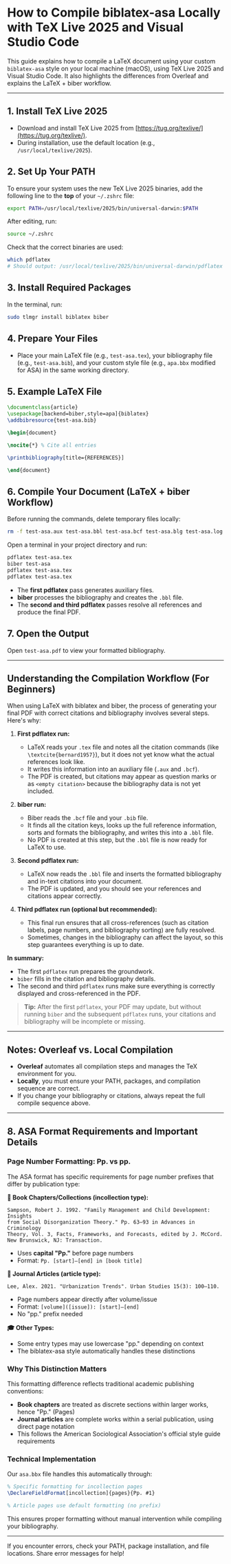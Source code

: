 # How to Compile biblatex-asa Locally with TeX Live 2025 and Visual Studio Code

This guide explains how to compile a LaTeX document using your custom `biblatex-asa` style on your local machine (macOS), using TeX Live 2025 and Visual Studio Code. It also highlights the differences from Overleaf and explains the LaTeX + biber workflow.

---

## 1. Install TeX Live 2025

- Download and install TeX Live 2025 from [https://tug.org/texlive/](https://tug.org/texlive/).
- During installation, use the default location (e.g., `/usr/local/texlive/2025`).

## 2. Set Up Your PATH

To ensure your system uses the new TeX Live 2025 binaries, add the following line to the **top** of your `~/.zshrc` file:

```sh
export PATH=/usr/local/texlive/2025/bin/universal-darwin:$PATH
```

After editing, run:

```sh
source ~/.zshrc
```

Check that the correct binaries are used:

```sh
which pdflatex
# Should output: /usr/local/texlive/2025/bin/universal-darwin/pdflatex
```

## 3. Install Required Packages

In the terminal, run:

```sh
sudo tlmgr install biblatex biber
```

## 4. Prepare Your Files

- Place your main LaTeX file (e.g., `test-asa.tex`), your bibliography file (e.g., `test-asa.bib`), and your custom style file (e.g., `apa.bbx` modified for ASA) in the same working directory.

## 5. Example LaTeX File

```latex
\documentclass{article}
\usepackage[backend=biber,style=apa]{biblatex}
\addbibresource{test-asa.bib}

\begin{document}

\nocite{*} % Cite all entries

\printbibliography[title={REFERENCES}]

\end{document}
```


## 6. Compile Your Document (LaTeX + biber Workflow)

Before running the commands, delete temporary files locally:

```sh
rm -f test-asa.aux test-asa.bbl test-asa.bcf test-asa.blg test-asa.log test-asa.run.xml test-asa.pdf
```

Open a terminal in your project directory and run:

```sh
pdflatex test-asa.tex
biber test-asa
pdflatex test-asa.tex
pdflatex test-asa.tex
```

- The **first pdflatex** pass generates auxiliary files.
- **biber** processes the bibliography and creates the `.bbl` file.
- The **second and third pdflatex** passes resolve all references and produce the final PDF.

## 7. Open the Output

Open `test-asa.pdf` to view your formatted bibliography.

---

## Understanding the Compilation Workflow (For Beginners)

When using LaTeX with biblatex and biber, the process of generating your final PDF with correct citations and bibliography involves several steps. Here's why:

1. **First pdflatex run:**
   - LaTeX reads your `.tex` file and notes all the citation commands (like `\textcite{bernard1957}`), but it does not yet know what the actual references look like.
   - It writes this information into an auxiliary file (`.aux` and `.bcf`).
   - The PDF is created, but citations may appear as question marks or as `<empty citation>` because the bibliography data is not yet included.

2. **biber run:**
   - Biber reads the `.bcf` file and your `.bib` file.
   - It finds all the citation keys, looks up the full reference information, sorts and formats the bibliography, and writes this into a `.bbl` file.
   - No PDF is created at this step, but the `.bbl` file is now ready for LaTeX to use.

3. **Second pdflatex run:**
   - LaTeX now reads the `.bbl` file and inserts the formatted bibliography and in-text citations into your document.
   - The PDF is updated, and you should see your references and citations appear correctly.

4. **Third pdflatex run (optional but recommended):**
   - This final run ensures that all cross-references (such as citation labels, page numbers, and bibliography sorting) are fully resolved.
   - Sometimes, changes in the bibliography can affect the layout, so this step guarantees everything is up to date.

**In summary:**
- The first `pdflatex` run prepares the groundwork.
- `biber` fills in the citation and bibliography details.
- The second and third `pdflatex` runs make sure everything is correctly displayed and cross-referenced in the PDF.

> **Tip:** After the first `pdflatex`, your PDF may update, but without running `biber` and the subsequent `pdflatex` runs, your citations and bibliography will be incomplete or missing.

---

## Notes: Overleaf vs. Local Compilation

- **Overleaf** automates all compilation steps and manages the TeX environment for you.
- **Locally**, you must ensure your PATH, packages, and compilation sequence are correct.
- If you change your bibliography or citations, always repeat the full compile sequence above.

---

## 8. ASA Format Requirements and Important Details

### Page Number Formatting: Pp. vs pp.

The ASA format has specific requirements for page number prefixes that differ by publication type:

**📖 Book Chapters/Collections (incollection type):**
```
Sampson, Robert J. 1992. "Family Management and Child Development: Insights 
from Social Disorganization Theory." Pp. 63–93 in Advances in Criminology 
Theory, Vol. 3, Facts, Frameworks, and Forecasts, edited by J. McCord. 
New Brunswick, NJ: Transaction.
```
- Uses **capital "Pp."** before page numbers
- Format: `Pp. [start]–[end] in [book title]`

**📄 Journal Articles (article type):**
```
Lee, Alex. 2021. "Urbanization Trends". Urban Studies 15(3): 100–110.
```
- Page numbers appear directly after volume/issue
- Format: `[volume]([issue]): [start]–[end]`
- No "pp." prefix needed

**🎓 Other Types:**
- Some entry types may use lowercase "pp." depending on context
- The biblatex-asa style automatically handles these distinctions

### Why This Distinction Matters

This formatting difference reflects traditional academic publishing conventions:
- **Book chapters** are treated as discrete sections within larger works, hence "Pp." (Pages)
- **Journal articles** are complete works within a serial publication, using direct page notation
- This follows the American Sociological Association's official style guide requirements

### Technical Implementation

Our `asa.bbx` file handles this automatically through:
```latex
% Specific formatting for incollection pages
\DeclareFieldFormat[incollection]{pages}{Pp. #1}

% Article pages use default formatting (no prefix)
```

This ensures proper formatting without manual intervention while compiling your bibliography.

---

If you encounter errors, check your PATH, package installation, and file locations. Share error messages for help! 